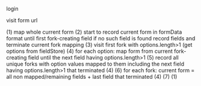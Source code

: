login

visit form url

(1) map whole current form 
(2)    start to record current form in formData format until first fork-creating field if no such field is found record fields and terminate current fork mapping
(3)    visit first fork with options.length>1 (get options from fieldStore) 
(4)        for each option: map form from current fork-creating field until the next field having options.length>1
(5)        record all unique forks with option values mapped to them including the next field having options.length>1 that terminated (4)
(6)        for each fork: current form = all non mapped/remaining fields + last field that terminated (4)
(7)             (1) 